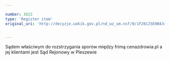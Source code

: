```yaml
---

number: 3622
type: 'Register item'
original_uri: 'http://decyzje.uokik.gov.pl/nd_wz_um.nsf/0/1F26C25E0B434A0CC1257A5D0032DDC1?OpenDocument'


---
```


Sądem właściwym do rozstrzygania sporów między frimą cenazdrowia.pl a jej klientami jest Sąd Rejonowy w Pleszewie
